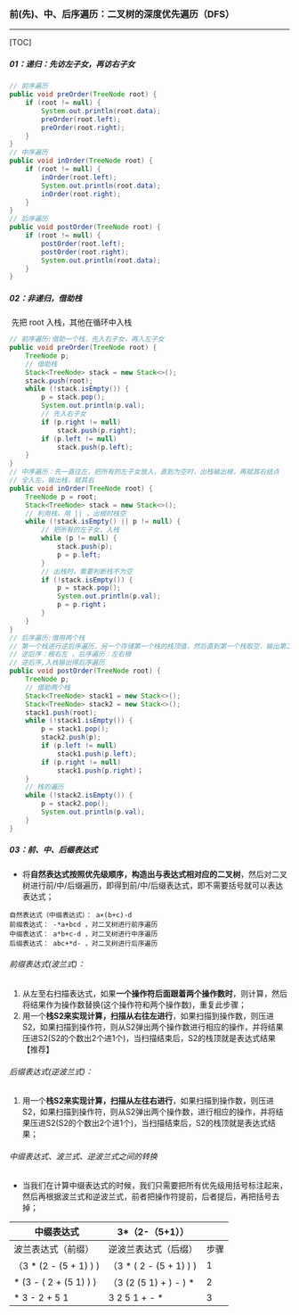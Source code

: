 ### 前(先)、中、后序遍历：二叉树的深度优先遍历（DFS）

------

[TOC]

##### 01：递归：先访左子女，再访右子女

```java
// 前序遍历
public void preOrder(TreeNode root) {
	if (root != null) {
		System.out.println(root.data);
		preOrder(root.left);
		preOrder(root.right);
	}
}
// 中序遍历
public void inOrder(TreeNode root) {
	if (root != null) {
		inOrder(root.left);
		System.out.println(root.data);
		inOrder(root.right);
	}
}
// 后序遍历
public void postOrder(TreeNode root) {
	if (root != null) {
		postOrder(root.left);
		postOrder(root.right);
		System.out.println(root.data);
	}
}
```

##### 02：非递归，借助栈

​	先把 root 入栈，其他在循环中入栈

```java
// 前序遍历:借助一个栈，先入右子女，再入左子女
public void preOrder(TreeNode root) {
    TreeNode p;
    // 借助栈
    Stack<TreeNode> stack = new Stack<>();
    stack.push(root);
    while (!stack.isEmpty()) {
        p = stack.pop();
        System.out.println(p.val);
        // 先入右子女
        if (p.right != null)	
            stack.push(p.right);
        if (p.left != null)
            stack.push(p.left);
    }
}
// 中序遍历：先一直往左，把所有的左子女放入，直到为空时，出栈输出根，再赋其右结点
// 全入左，输出栈，赋其右
public void inOrder(TreeNode root) {
    TreeNode p = root;
    Stack<TreeNode> stack = new Stack<>();
    // 利用栈，用 || ，出根时栈空
    while (!stack.isEmpty() || p != null) {
        // 把所有的左子女，入栈
        while (p != null) {
            stack.push(p);
            p = p.left;
        }
        // 出栈时，需要判断栈不为空
        if (!stack.isEmpty()) {
            p = stack.pop();
            System.out.println(p.val);
            p = p.right；
        }
    }
}
// 后序遍历:借用两个栈
// 第一个栈进行逆后序遍历，另一个存储第一个栈的栈顶值，然后直到第一个栈取空，输出第二个栈即是后序遍历
// 逆后序：根右左 ，后序遍历：左右根
// 逆后序,入栈输出得后序遍历
public void postOrder(TreeNode root) {
    TreeNode p;
    // 借助两个栈
    Stack<TreeNode> stack1 = new Stack<>();
    Stack<TreeNode> stack2 = new Stack<>();
    stack1.push(root);
    while (!stack1.isEmpty()) {
        p = stack1.pop();
        stack2.push(p);
        if (p.left != null)
            stack1.push(p.left);
        if (p.right != null)	
            stack1.push(p.right)；
    }
    // 栈的遍历
    while (!stack2.isEmpty()) {
        p = stack2.pop();
        System.out.println(p.val);	
    }
}
```

##### 03：前、中、后缀表达式

- 将**自然表达式按照优先级顺序，构造出与表达式相对应的二叉树**，然后对二叉树进行前/中/后缀遍历，即得到前/中/后缀表达式，即不需要括号就可以表达表达式；

```shell
自然表达式（中缀表达式）： a×(b+c)-d
前缀表达式： -*a+bcd ，对二叉树进行前序遍历
中缀表达式： a*b+c-d ，对二叉树进行中序遍历
后缀表达式： abc+*d- ，对二叉树进行后序遍历
```

###### 前缀表达式(波兰式)：

1. 从左至右扫描表达式，如果**一个操作符后面跟着两个操作数时**，则计算，然后将结果作为操作数替换(这个操作符和两个操作数)，重复此步骤；
2. 用一个**栈S2来实现计算，扫描从右往左进行**，如果扫描到操作数，则压进S2，如果扫描到操作符，则从S2弹出两个操作数进行相应的操作，并将结果压进S2(S2的个数出2个进1个)，当扫描结束后，S2的栈顶就是表达式结果【推荐】

###### 后缀表达式(逆波兰式)：

1. 用一个**栈S2来实现计算，扫描从左往右进行**，如果扫描到操作数，则压进S2，如果扫描到操作符，则从S2弹出两个操作数，进行相应的操作，并将结果压进S2(S2的个数出2个进1个)，当扫描结束后，S2的栈顶就是表达式结果；

###### 中缀表达式、波兰式、逆波兰式之间的转换

- 当我们在计算中缀表达式的时候，我们只需要把所有优先级用括号标注起来，然后再根据波兰式和逆波兰式，前者把操作符提前，后者提后，再把括号去掉；


| 中缀表达式             | 3*（2-（5+1））         |      |
| ---------------------- | ----------------------- | ---- |
| 波兰表达式（前缀）     | 逆波兰表达式（后缀）    | 步骤 |
| （3 * (2 - (5 + 1) ) ) | （3 * ( 2 - (5 + 1) ) ) | 1    |
| * (3 - ( 2 + (5 1) ) ) | （3 (2 (5 1) + ) - ) *  | 2    |
| * 3 - 2 + 5 1          | 3 2 5 1 + - *           | 3    |

